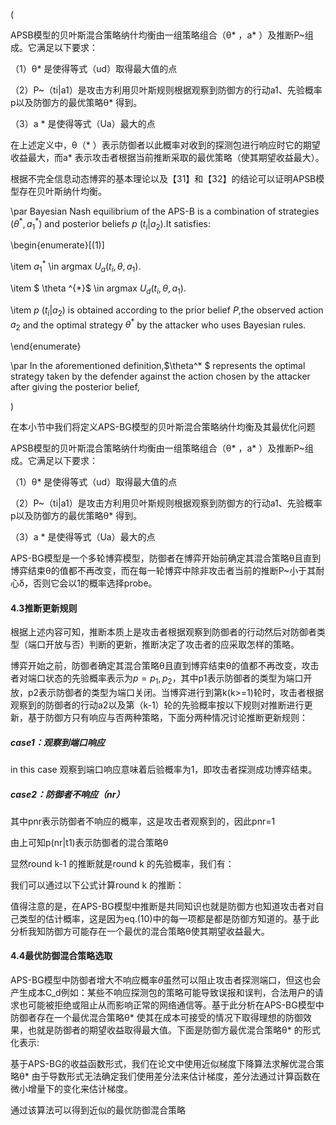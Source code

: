 (

APSB模型的贝叶斯混合策略纳什均衡由一组策略组合（θ* ，a* ）及推断P~组成。它满足以下要求：

（1）θ* 是使得等式（ud）取得最大值的点

（2）P~（ti|a1）是攻击方利用贝叶斯规则根据观察到防御方的行动a1、先验概率p以及防御方的最优策略θ* 得到。

（3）a * 是使得等式（Ua）最大的点

在上述定义中，θ（* ）表示防御者以此概率对收到的探测包进行响应时它的期望收益最大，而a* 表示攻击者根据当前推断采取的最优策略（使其期望收益最大）。

根据不完全信息动态博弈的基本理论以及【31】和【32】的结论可以证明APSB模型存在贝叶斯纳什均衡。

\par Bayesian Nash equilibrium of the APS-B is a combination of strategies $(\theta^*,a_1^*)$ and posterior beliefs $p~(t_i|a_2)$.It satisfies:

\begin{enumerate}[(1)]

\item $a_1^{*}$ \in argmax $U_a(t_i,\theta,a_1)$.

\item $ \theta ^{*}$ \in argmax $U_d(t_i,\theta,a_1)$.

\item $p~(t_i|a_2)$ is obtained according to the prior belief $P$,the observed action $a_2$ and the optimal strategy $\theta^*$ by the attacker who uses Bayesian rules.

\end{enumerate}

\par In the aforementioned definition,$\theta^* $ represents the optimal strategy taken by the defender against the action chosen by the attacker after giving the posterior belief,

)

在本小节中我们将定义APS-BG模型的贝叶斯混合策略纳什均衡及其最优化问题

APSB模型的贝叶斯混合策略纳什均衡由一组策略组合（θ* ，a* ）及推断P~组成。它满足以下要求：

（1）θ* 是使得等式（ud）取得最大值的点

（2）P~（ti|a1）是攻击方利用贝叶斯规则根据观察到防御方的行动a1、先验概率p以及防御方的最优策略θ* 得到。

（3）a * 是使得等式（Ua）最大的点

APS-BG模型是一个多轮博弈模型，防御者在博弈开始前确定其混合策略θ且直到博弈结束θ的值都不再改变，而在每一轮博弈中除非攻击者当前的推断P~小于其耐心δ，否则它会以1的概率选择probe。

#### 4.3推断更新规则

根据上述内容可知，推断本质上是攻击者根据观察到防御者的行动然后对防御者类型（端口开放与否）判断的更新，推断决定了攻击者的应采取怎样的策略。

博弈开始之前，防御者确定其混合策略θ且直到博弈结束θ的值都不再改变，攻击者对端口状态的先验概率表示为$p={p_1,p_2}$，其中p1表示防御者的类型为端口开放，p2表示防御者的类型为端口关闭。当博弈进行到第k(k>=1)轮时，攻击者根据观察到的防御者的行动a2以及第（k-1）轮的先验概率按以下规则对推断进行更新，基于防御方只有响应与否两种策略，下面分两种情况讨论推断更新规则：

##### case1：观察到端口响应

in this case 观察到端口响应意味着后验概率为1，即攻击者探测成功博弈结束。

##### case2：防御者不响应（nr）

其中pnr表示防御者不响应的概率，这是攻击者观察到的，因此pnr=1

由上可知p(nr|t1)表示防御者的混合策略θ

显然round k-1 的推断就是round k 的先验概率，我们有：

我们可以通过以下公式计算round k 的推断：

值得注意的是，在APS-BG模型中推断是共同知识也就是防御方也知道攻击者对自己类型的估计概率，这是因为eq.(10)中的每一项都是都是防御方知道的。基于此分析我知防御方可能存在一个最优的混合策略θ使其期望收益最大。

#### 4.4最优防御混合策略选取

APS-BG模型中防御者增大不响应概率$\theta$虽然可以阻止攻击者探测端口，但这也会产生成本C_d例如：某些不响应探测包的策略可能导致误报和误判，合法用户的请求也可能被拒绝或阻止从而影响正常的网络通信等。基于此分析在APS-BG模型中防御者存在一个最优混合策略θ* 使其在成本可接受的情况下取得理想的防御效果，也就是防御者的期望收益取得最大值。下面是防御方最优混合策略θ* 的形式化表示:

基于APS-BG的收益函数形式，我们在论文中使用近似梯度下降算法求解优混合策略θ* 由于导数形式无法确定我们使用差分法来估计梯度，差分法通过计算函数在微小增量下的变化来估计梯度。

通过该算法可以得到近似的最优防御混合策略
